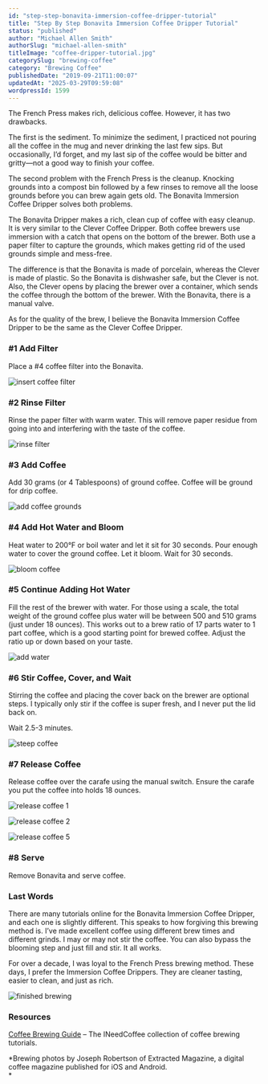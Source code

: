```yaml
---
id: "step-step-bonavita-immersion-coffee-dripper-tutorial"
title: "Step By Step Bonavita Immersion Coffee Dripper Tutorial"
status: "published"
author: "Michael Allen Smith"
authorSlug: "michael-allen-smith"
titleImage: "coffee-dripper-tutorial.jpg"
categorySlug: "brewing-coffee"
category: "Brewing Coffee"
publishedDate: "2019-09-21T11:00:07"
updatedAt: "2025-03-29T09:59:08"
wordpressId: 1599
---
```


The French Press makes rich, delicious coffee. However, it has two drawbacks.

The first is the sediment. To minimize the sediment, I practiced not pouring all the coffee in the mug and never drinking the last few sips. But occasionally, I’d forget, and my last sip of the coffee would be bitter and gritty—not a good way to finish your coffee.

The second problem with the French Press is the cleanup. Knocking grounds into a compost bin followed by a few rinses to remove all the loose grounds before you can brew again gets old. The Bonavita Immersion Coffee Dripper solves both problems.

The Bonavita Dripper makes a rich, clean cup of coffee with easy cleanup. It is very similar to the Clever Coffee Dripper. Both coffee brewers use immersion with a catch that opens on the bottom of the brewer. Both use a paper filter to capture the grounds, which makes getting rid of the used grounds simple and mess-free.

The difference is that the Bonavita is made of porcelain, whereas the Clever is made of plastic. So the Bonavita is dishwasher safe, but the Clever is not. Also, the Clever opens by placing the brewer over a container, which sends the coffee through the bottom of the brewer. With the Bonavita, there is a manual valve.

As for the quality of the brew, I believe the Bonavita Immersion Coffee Dripper to be the same as the Clever Coffee Dripper.

### #1 Add Filter

Place a #4 coffee filter into the Bonavita.

![insert coffee filter](insert-coffee-filter650.jpg)

### #2 Rinse Filter

Rinse the paper filter with warm water. This will remove paper residue from going into and interfering with the taste of the coffee.

![rinse filter](rinse-filter650.jpg)

### #3 Add Coffee

Add 30 grams (or 4 Tablespoons) of ground coffee. Coffee will be ground for drip coffee.

![add coffee grounds](add-ground-coffee650.jpg)

### #4 Add Hot Water and Bloom

Heat water to 200°F or boil water and let it sit for 30 seconds. Pour enough water to cover the ground coffee. Let it bloom. Wait for 30 seconds.

![bloom coffee](bloom650.jpg)

### #5 Continue Adding Hot Water

Fill the rest of the brewer with water. For those using a scale, the total weight of the ground coffee plus water will be between 500 and 510 grams (just under 18 ounces). This works out to a brew ratio of 17 parts water to 1 part coffee, which is a good starting point for brewed coffee. Adjust the ratio up or down based on your taste.

![add water](add-water650.jpg)

### #6 Stir Coffee, Cover, and Wait

Stirring the coffee and placing the cover back on the brewer are optional steps. I typically only stir if the coffee is super fresh, and I never put the lid back on.

Wait 2.5-3 minutes.

![steep coffee](steep-coffee650.jpg)

### #7 Release Coffee

Release coffee over the carafe using the manual switch. Ensure the carafe you put the coffee into holds 18 ounces.

![release coffee 1](release1-650.jpg)

![release coffee 2](release2-650.jpg)

![release coffee 5](release5-650.jpg)

### #8 Serve

Remove Bonavita and serve coffee.

### Last Words

There are many tutorials online for the Bonavita Immersion Coffee Dripper, and each one is slightly different. This speaks to how forgiving this brewing method is. I’ve made excellent coffee using different brew times and different grinds. I may or may not stir the coffee. You can also bypass the blooming step and just fill and stir. It all works.

For over a decade, I was loyal to the French Press brewing method. These days, I prefer the Immersion Coffee Drippers. They are cleaner tasting, easier to clean, and just as rich.

![finished brewing](finished650.jpg)

### Resources

[Coffee Brewing Guide](http://ineedcoffee.com/coffee-brewing-guide/) – The INeedCoffee collection of coffee brewing tutorials.

*Brewing photos by Joseph Robertson of Extracted Magazine, a digital coffee magazine published for iOS and Android.  
*